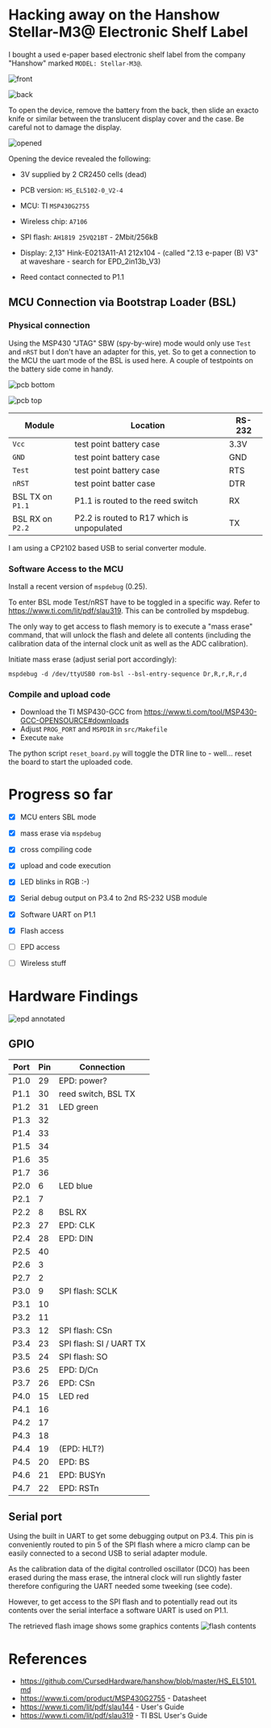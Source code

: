 # Hacking away on the Hanshow Stellar-M3@ Electronic Shelf Label

I bought a used e-paper based electronic shelf label from the company "Hanshow" marked `MODEL: Stellar-M3@`. 

![front](pics/front.jpg)

![back](pics/back.jpg)

To open the device, remove the battery from the back, then slide an exacto knife or similar between the translucent display cover and the case. Be careful not to damage the display.

![opened](pics/case_opened.jpg)

Opening the device revealed the following:
  
- 3V supplied by 2 CR2450 cells (dead)  
- PCB version: `HS_EL5102-0_V2-4`
- MCU: TI `MSP430G2755` 
- Wireless chip: `A7106`
- SPI flash: `AH1819 25VQ21BT` - 2Mbit/256kB
- Display: 2,13" Hink-E0213A11-A1 212x104 - (called "2.13 e-paper (B) V3" at waveshare - search for EPD_2in13b_V3)

- Reed contact connected to P1.1 

## MCU Connection via Bootstrap Loader (BSL)

### Physical connection

Using the MSP430 "JTAG" SBW (spy-by-wire) mode would only use `Test` and `nRST` but I don't have an adapter for this, yet.
So to get a connection to the MCU the uart mode of the BSL is used here. 
A couple of testpoints on the battery side come in handy. 

![pcb bottom](pics/pcb_back.jpg)

![pcb top](pics/pcb_top.jpg)

| Module | Location | RS-232 |
|--------|----|-------|
| `Vcc` | test point battery case | 3.3V |
| `GND` | test point battery case | GND   |
| `Test` | test point battery case | RTS | 
| `nRST` | test point batter case | DTR |
| BSL TX on `P1.1` | P1.1 is routed to the reed switch | RX |
| BSL RX on `P2.2` | P2.2 is routed to R17 which is unpopulated | TX |

I am using a CP2102 based USB to serial converter module.

### Software Access to the MCU

Install a recent version of `mspdebug` (0.25).

To enter BSL mode Test/nRST have to be toggled in a specific way. Refer to https://www.ti.com/lit/pdf/slau319. This can be controlled by mspdebug.

The only way to get access to flash memory is to execute a "mass erase" command, that will unlock the flash and delete all contents (including the calibration data of the internal clock unit as well as the ADC calibration).

Initiate mass erase (adjust serial port accordingly):

`mspdebug -d /dev/ttyUSB0 rom-bsl --bsl-entry-sequence Dr,R,r,R,r,d`

### Compile and upload code

- Download the TI MSP430-GCC from https://www.ti.com/tool/MSP430-GCC-OPENSOURCE#downloads
- Adjust `PROG_PORT` and `MSPDIR` in `src/Makefile`
- Execute `make`

The python script `reset_board.py` will toggle the DTR line to - well... reset the board to start the uploaded code.

# Progress so far
- [x] MCU enters SBL mode
- [x] mass erase via `mspdebug`
- [x] cross compiling code
- [x] upload and code execution
- [x] LED blinks in RGB :-)
- [x] Serial debug output on P3.4 to 2nd RS-232 USB module
- [x] Software UART on P1.1
- [x] Flash access
- [ ] EPD access
- [ ] Wireless stuff



# Hardware Findings

![epd annotated](pics/epd-interface-annotated.png)

## GPIO

| Port | Pin  | Connection |
|------|------|------------|
| P1.0 | 29   | EPD: power? |
| P1.1 | 30   | reed switch, BSL TX  |
| P1.2 | 31   | LED green |
| P1.3 | 32   ||
| P1.4 | 33   ||
| P1.5 | 34   ||
| P1.6 | 35   ||
| P1.7 | 36   ||
| P2.0 | 6    | LED blue |
| P2.1 | 7    | |
| P2.2 | 8    | BSL RX |
| P2.3 | 27   | EPD: CLK |
| P2.4 | 28   | EPD: DIN |
| P2.5 | 40   ||
| P2.6 | 3    ||
| P2.7 | 2    ||
| P3.0 | 9    | SPI flash: SCLK |
| P3.1 | 10   ||
| P3.2 | 11   ||
| P3.3 | 12   | SPI flash: CSn | 
| P3.4 | 23   | SPI flash: SI / UART TX |
| P3.5 | 24   | SPI flash: SO |
| P3.6 | 25   | EPD: D/Cn |
| P3.7 | 26   | EPD: CSn |
| P4.0 | 15   | LED red  |
| P4.1 | 16   | |
| P4.2 | 17   ||
| P4.3 | 18   ||
| P4.4 | 19   | (EPD: HLT?) |
| P4.5 | 20   | EPD: BS |
| P4.6 | 21   | EPD: BUSYn |
| P4.7 | 22   | EPD: RSTn |

## Serial port

Using the built in UART to get some debugging output on P3.4. This pin is conveniently routed to pin 5 of the SPI flash where a micro clamp can be easily connected to a second USB to serial adapter module.

As the calibration data of the digital controlled oscillator (DCO) has been erased during the mass erase, the intneral clock will run slightly faster therefore configuring the UART needed some tweeking (see code).

However, to get access to the SPI flash and to potentially read out its contents over the serial interface a software UART is used on P1.1.

The retrieved flash image shows some graphics contents ![flash contents](pics/flash.png)

# References

- https://github.com/CursedHardware/hanshow/blob/master/HS_EL5101.md
- https://www.ti.com/product/MSP430G2755 - Datasheet 
- https://www.ti.com/lit/pdf/slau144 - User's Guide
- https://www.ti.com/lit/pdf/slau319 - TI BSL User's Guide

